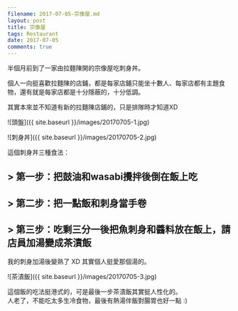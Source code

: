 ```yaml
---
filename: 2017-07-05-宗像屋.md
layout: post
title: 宗像屋
tags: Restaurant
date: 2017-07-05
comments: true
---
```


半個月前到了一家由拉麵陳開的宗像屋吃刺身丼。

個人一向挺喜歡拉麵陳的店鋪，都是每家店鋪只能坐十數人、每家店都有主題食物，還有就是每家店都是十分隱蔽的，十分低調。

其實本來並不知道有新的拉麵陳店鋪的，只是排隊時才知道XD

![頭盤]({{ site.baseurl }}/images/20170705-1.jpg)

![刺身丼]({{ site.baseurl }}/images/20170705-2.jpg)

這個刺身丼三種食法：

## > 第一步：把鼓油和wasabi攪拌後倒在飯上吃

## > 第二步：把一點飯和刺身當手卷

## > 第三步：吃剩三分一後把魚刺身和醬料放在飯上，請店員加湯變成茶漬飯

我的刺身加湯後變熟了 XD 其實個人挺愛那個湯的。

![茶漬飯]({{ site.baseurl }}/images/20170705-3.jpg)

這個飯的吃法挺港式的，可是最後一步茶漬飯其實挺人性化的。  
人老了，不能吃太多生冷食物，最後有熱湯伴飯對腸胃也好一點 :)